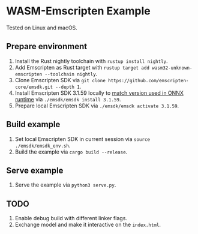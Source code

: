 # WASM-Emscripten Example
Tested on Linux and macOS.

## Prepare environment
1. Install the Rust nightly toolchain with `rustup install nightly`.
1. Add Emscripten as Rust target with `rustup target add wasm32-unknown-emscripten --toolchain nightly`.
1. Clone Emscripten SDK via `git clone https://github.com/emscripten-core/emsdk.git --depth 1`.
1. Install Emscripten SDK 3.1.59 locally to [match version used in ONNX runtime](https://github.com/microsoft/onnxruntime/blob/1d97d6ef55433298dee58634b0ea59f736e8a72e/.gitmodules#L10) via `./emsdk/emsdk install 3.1.59`.
1. Prepare local Emscripten SDK via `./emsdk/emsdk activate 3.1.59`.

## Build example
1. Set local Emscripten SDK in current session via `source ./emsdk/emsdk_env.sh`.
1. Build the example via `cargo build --release`.

## Serve example
1. Serve the example via `python3 serve.py`.

## TODO
1. Enable debug build with different linker flags.
1. Exchange model and make it interactive on the `index.html`.